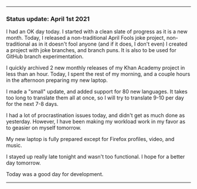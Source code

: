 
***

### Status update: April 1st 2021

I had an OK day today. I started with a clean slate of progress as it is a new month. Today, I released a non-traditional April Fools joke project, non-traditional as in it doesn't fool anyone (and if it does, I don't even) I created a project with joke branches, and branch puns. It is also to be used for GitHub branch experimentation.

I quickly archived 2 new monthly releases of my Khan Academy project in less than an hour. Today, I spent the rest of my morning, and a couple hours in the afternoon preparing my new laptop.

I made a "small" update, and added support for 80 new languages. It takes too long to translate them all at once, so I will try to translate 9-10 per day for the next 7-8 days.

I had a lot of procrastination issues today, and didn't get as much done as yesterday. However, I have been making my workload work in my favor as to geasier on myself tomorrow.

My new laptop is fully prepared except for Firefox profiles, video, and music.

I stayed up really late tonight and wasn't too functional. I hope for a better day tomorrow.

Today was a good day for development.

***
